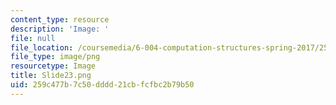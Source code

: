 ```yaml
---
content_type: resource
description: 'Image: '
file: null
file_location: /coursemedia/6-004-computation-structures-spring-2017/259c477b7c50dddd21cbfcfbc2b79b50_Slide23.png
file_type: image/png
resourcetype: Image
title: Slide23.png
uid: 259c477b-7c50-dddd-21cb-fcfbc2b79b50
---
```

